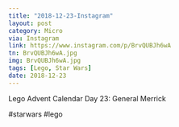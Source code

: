 ```yaml
---
title: "2018-12-23-Instagram"
layout: post
category: Micro
via: Instagram
link: https://www.instagram.com/p/BrvQUBJh6wA
tn: BrvQUBJh6wA.jpg
img: BrvQUBJh6wA.jpg
tags: [Lego, Star Wars]
date: 2018-12-23
---
```

Lego Advent Calendar Day 23: General Merrick

#starwars #lego